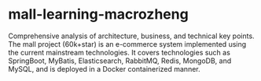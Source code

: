 # mall-learning-macrozheng
Comprehensive analysis of architecture, business, and technical key points. The mall project (60k+star) is an e-commerce system implemented using the current mainstream technologies. It covers technologies such as SpringBoot, MyBatis, Elasticsearch, RabbitMQ, Redis, MongoDB, and MySQL, and is deployed in a Docker containerized manner.
